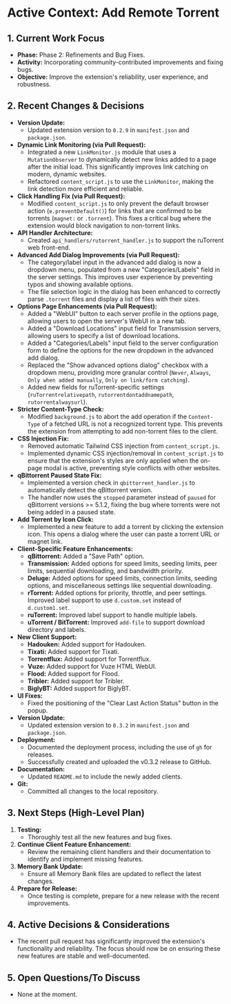 # Active Context: Add Remote Torrent

## 1. Current Work Focus

-   **Phase:** Phase 2: Refinements and Bug Fixes.
-   **Activity:** Incorporating community-contributed improvements and fixing bugs.
-   **Objective:** Improve the extension's reliability, user experience, and robustness.

## 2. Recent Changes & Decisions

-   **Version Update:**
    -   Updated extension version to `0.2.9` in `manifest.json` and `package.json`.
-   **Dynamic Link Monitoring (via Pull Request):**
    -   Integrated a new `LinkMonitor.js` module that uses a `MutationObserver` to dynamically detect new links added to a page after the initial load. This significantly improves link catching on modern, dynamic websites.
    -   Refactored `content_script.js` to use the `LinkMonitor`, making the link detection more efficient and reliable.
-   **Click Handling Fix (via Pull Request):**
    -   Modified `content_script.js` to only prevent the default browser action (`e.preventDefault()`) for links that are confirmed to be torrents (`magnet:` or `.torrent`). This fixes a critical bug where the extension would block navigation to non-torrent links.
-   **API Handler Architecture:**
    -   Created `api_handlers/rutorrent_handler.js` to support the ruTorrent web front-end.
-   **Advanced Add Dialog Improvements (via Pull Request):**
    -   The category/label input in the advanced add dialog is now a dropdown menu, populated from a new "Categories/Labels" field in the server settings. This improves user experience by preventing typos and showing available options.
    -   The file selection logic in the dialog has been enhanced to correctly parse `.torrent` files and display a list of files with their sizes.
-   **Options Page Enhancements (via Pull Request):**
    -   Added a "WebUI" button to each server profile in the options page, allowing users to open the server's WebUI in a new tab.
    -   Added a "Download Locations" input field for Transmission servers, allowing users to specify a list of download locations.
    -   Added a "Categories/Labels" input field to the server configuration form to define the options for the new dropdown in the advanced add dialog.
    -   Replaced the "Show advanced options dialog" checkbox with a dropdown menu, providing more granular control (`Never`, `Always`, `Only when added manually`, `Only on link/form catching`).
    -   Added new fields for ruTorrent-specific settings (`ruTorrentrelativepath`, `rutorrentdontaddnamepath`, `rutorrentalwaysurl`).
-   **Stricter Content-Type Check:**
    -   Modified `background.js` to abort the add operation if the `Content-Type` of a fetched URL is not a recognized torrent type. This prevents the extension from attempting to add non-torrent files to the client.
-   **CSS Injection Fix:**
    -   Removed automatic Tailwind CSS injection from `content_script.js`.
    -   Implemented dynamic CSS injection/removal in `content_script.js` to ensure that the extension's styles are only applied when the on-page modal is active, preventing style conflicts with other websites.
-   **qBittorrent Paused State Fix:**
    -   Implemented a version check in `qbittorrent_handler.js` to automatically detect the qBittorrent version.
    -   The handler now uses the `stopped` parameter instead of `paused` for qBittorrent versions >= 5.1.2, fixing the bug where torrents were not being added in a paused state.
-   **Add Torrent by Icon Click:**
    -   Implemented a new feature to add a torrent by clicking the extension icon. This opens a dialog where the user can paste a torrent URL or magnet link.
-   **Client-Specific Feature Enhancements:**
    -   **qBittorrent:** Added a "Save Path" option.
    -   **Transmission:** Added options for speed limits, seeding limits, peer limits, sequential downloading, and bandwidth priority.
    -   **Deluge:** Added options for speed limits, connection limits, seeding options, and miscellaneous settings like sequential downloading.
    -   **rTorrent:** Added options for priority, throttle, and peer settings. Improved label support to use `d.custom.set` instead of `d.custom1.set`.
    -   **ruTorrent:** Improved label support to handle multiple labels.
    -   **uTorrent / BitTorrent:** Improved `add-file` to support download directory and labels.
-   **New Client Support:**
    -   **Hadouken:** Added support for Hadouken.
    -   **Tixati:** Added support for Tixati.
    -   **Torrentflux:** Added support for Torrentflux.
    -   **Vuze:** Added support for Vuze HTML WebUI.
    -   **Flood:** Added support for Flood.
    -   **Tribler:** Added support for Tribler.
    -   **BiglyBT:** Added support for BiglyBT.
-   **UI Fixes:**
    -   Fixed the positioning of the "Clear Last Action Status" button in the popup.
-   **Version Update:**
    -   Updated extension version to `0.3.2` in `manifest.json` and `package.json`.
-   **Deployment:**
    -   Documented the deployment process, including the use of `gh` for releases.
    -   Successfully created and uploaded the v0.3.2 release to GitHub.
-   **Documentation:**
    -   Updated `README.md` to include the newly added clients.
-   **Git:**
    -   Committed all changes to the local repository.

## 3. Next Steps (High-Level Plan)

1.  **Testing:**
    -   Thoroughly test all the new features and bug fixes.
2.  **Continue Client Feature Enhancement:**
    -   Review the remaining client handlers and their documentation to identify and implement missing features.
3.  **Memory Bank Update:**
    -   Ensure all Memory Bank files are updated to reflect the latest changes.
4.  **Prepare for Release:**
    -   Once testing is complete, prepare for a new release with the recent improvements.

## 4. Active Decisions & Considerations

-   The recent pull request has significantly improved the extension's functionality and reliability. The focus should now be on ensuring these new features are stable and well-documented.

## 5. Open Questions/To Discuss
-   None at the moment.
